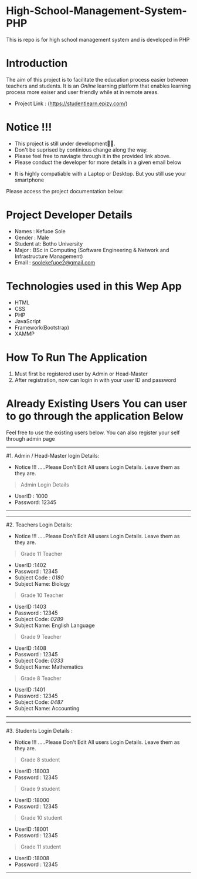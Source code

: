 # High-School-Management-System-PHP
This is repo is for high school management system and is developed in PHP

# Introduction
The aim of this project is to facilitate the education process easier between teachers and students. It is an *Online* learning platform that enables learning process more eaiser and user friendly while at in remote areas.

- Project Link : (https://studentlearn.epizy.com/)
# Notice !!!
- This project is still under development👨‍💻.
- Don't be suprised by continious change along the way.
- Please feel free to naviagte through it in the provided link above.
- Please conduct the developer for more details in a given email below
* It is highly compatiable with a Laptop or Desktop. But you still use your smartphone

Please access the project documentation below:

# Project Developer Details
- Names     : Kefuoe Sole
- Gender    : Male
- Student at: Botho University 
- Major     : BSc in Computing (Software Engineering & Network and Infrastructure Management)
- Email     : soolekefuoe2@gmail.com


# Technologies used in this Wep App
- HTML
- CSS
- PHP
- JavaScript
- Framework(Bootstrap)
- XAMMP

# How To Run The Application
1. Must first be registered user by Admin or Head-Master
2. After registration, now can login in with your user ID and password

# Already Existing Users You can user to go through the application Below
  Feel free to use the existing users below. You can also register your self through admin page

-------------------------------------------------------
#1. Admin / Head-Master login Details:
   * Notice !!! .....Please Don't Edit All users Login Details. Leave them as they are.
  > Admin Login Details
  - UserID : 1000
  - Password: 12345
   
--------------------------------------------------------

--------------------------------------------------------
#2. Teachers Login Details: 
   * Notice !!! .....Please Don't Edit All users Login Details. Leave them as they are.
  > Grade 11 Teacher 
  - UserID  :1402
  - Password : 12345
  - Subject Code : *0180*
  - Subject Name: Biology

  > Grade 10 Teacher 
  - UserID  :1403
  - Password : 12345
  - Subject Code: *0289*
  - Subject Name: English Language

  > Grade 9 Teacher 
  - UserID  :1408
  - Password : 12345
  - Subject Code: *0333*
  - Subject Name: Mathematics

  > Grade 8 Teacher 
  - UserID  :1401
  - Password : 12345
  - Subject Code: *0487*
  - Subject Name: Accounting

--------------------------------------------------------

--------------------------------------------------------                         
#3. Students Login Details :
   * Notice !!! .....Please Don't Edit All users Login Details. Leave them as they are.
  > Grade 8 student
  - UserID  :18003
  - Password : 12345

  > Grade 9 student
  - UserID  :18000
  - Password : 12345
  
  > Grade 10 student
  - UserID  :18001
  - Password : 12345
  
  > Grade 11 student
  - UserID  :18008
  - Password : 12345

--------------------------------------------------------

